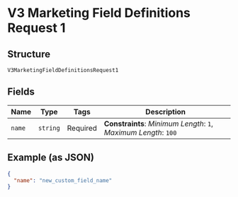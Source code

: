 
# V3 Marketing Field Definitions Request 1

## Structure

`V3MarketingFieldDefinitionsRequest1`

## Fields

| Name | Type | Tags | Description |
|  --- | --- | --- | --- |
| `name` | `string` | Required | **Constraints**: *Minimum Length*: `1`, *Maximum Length*: `100` |

## Example (as JSON)

```json
{
  "name": "new_custom_field_name"
}
```

